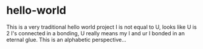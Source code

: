 # hello-world
This is a very traditional hello world project
I is not equal to U, looks like U is 2 I's connected in a bonding,
U really means my I and ur I bonded in an eternal glue. 
This is an alphabetic perspective... 
